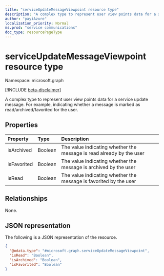 ```yaml
---
title: "serviceUpdateMessageViewpoint resource type"
description: "A complex type to represent user view points data for a service update message. For example, indicating whether a message is marked as read/archived/favorited for the user."
author: "payiAzure"
localization_priority: Normal
ms.prod: "service communications"
doc_type: resourcePageType
---
```


# serviceUpdateMessageViewpoint resource type

Namespace: microsoft.graph

[!INCLUDE [beta-disclaimer](../../includes/beta-disclaimer.md)]

A complex type to represent user view points data for a service update message. For example, indicating whether a message is marked as read/archived/favorited for the user.

## Properties
|Property|Type|Description|
|:---|:---|:---|
|isArchived|Boolean|The value indicating whether the message is read already by the user|
|isFavorited|Boolean|The value indicating whether the message is archived by the user|
|isRead|Boolean|The value indicating whether the message is favorited by the user|

## Relationships
None.

## JSON representation
The following is a JSON representation of the resource.
<!-- {
  "blockType": "resource",
  "@odata.type": "microsoft.graph.serviceUpdateMessageViewpoint"
}
-->
``` json
{
  "@odata.type": "#microsoft.graph.serviceUpdateMessageViewpoint",
  "isRead": "Boolean",
  "isArchived": "Boolean",
  "isFavorited": "Boolean"
}
```

